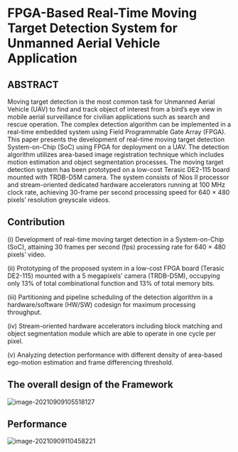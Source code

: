 # FPGA-Based Real-Time Moving Target Detection System for Unmanned Aerial Vehicle Application
## ABSTRACT

Moving target detection is the most common task for Unmanned Aerial Vehicle (UAV) to find and track object of interest from a bird’s eye view in mobile aerial surveillance for civilian applications such as search and rescue operation. The complex detection algorithm can be implemented in a real-time embedded system using Field Programmable Gate Array (FPGA). This paper presents the development of real-time moving target detection System-on-Chip (SoC) using FPGA for deployment on a UAV. The detection algorithm utilizes area-based image registration technique which includes motion estimation and object segmentation processes. The moving target detection system has been prototyped on a low-cost Terasic DE2-115 board mounted with TRDB-D5M camera. The system consists of Nios II processor and stream-oriented dedicated hardware accelerators running at 100 MHz clock rate, achieving 30-frame per second processing speed for 640 × 480 pixels’ resolution greyscale videos.

## Contribution

(i) Development of real-time moving target detection in a System-on-Chip (SoC), attaining 30 frames per second (fps) processing rate for 640 × 480 pixels’ video.

(ii) Prototyping of the proposed system in a low-cost FPGA board (Terasic DE2-115) mounted with a 5 megapixels’ camera (TRDB-D5M), occupying only 13% of total combinational function and 13% of total memory bits.

(iii) Partitioning and pipeline scheduling of the detection algorithm in a hardware/software (HW/SW) codesign for maximum processing throughput.

(iv) Stream-oriented hardware accelerators including block matching and object segmentation module which are able to operate in one cycle per pixel.

(v) Analyzing detection performance with different density of area-based ego-motion estimation and frame differencing threshold.

## The overall design of the Framework

![image-20210909105518127](https://gitee.com/feiyipengfei/pic-md1/raw/master/20210909105518.png)

## Performance

![image-20210909110458221](https://gitee.com/feiyipengfei/pic-md1/raw/master/20210909110458.png)

